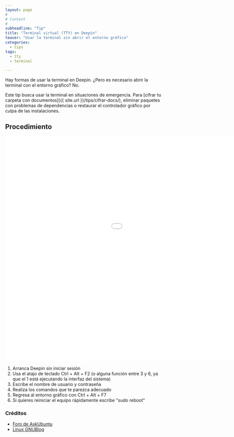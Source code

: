 ```yaml
---
layout: page
#
# Content
#
subheadline: "Tip"
title: "Terminal virtual (TTY) en Deepin"
teaser: "Usar la terminal sin abrir el entorno gráfico"
categories:
  - tips
tags:
  - tty
  - terminal
 
---
```


Hay formas de usar la terminal en Deepin. ¿Pero es necesario abrir la terminal con el entorno gráfico? No.

Este tip busca usar la terminal en situaciones de emergencia. Para [cifrar tu carpeta con documentos]({{ site.url }}/tips/cifrar-docs/), eliminar paquetes con problemas de dependencias o restaurar el controlador gráfico por culpa de las instalaciones.

## Procedimiento

<div class="flex-video">
        <iframe width="1280" height="720" src="//www.youtube.com/embed/33RSAm2IeiY" frameborder="0" allowfullscreen></iframe>
</div>

1. Arranca Deepin sin iniciar sesión
2. Usa el atajo de teclado Ctrl + Alt + F2 (o alguna función entre 3 y 6, ya que el 1 está ejecutando la interfaz del sistema)
3. Escribe el nombre de usuario y contraseña
4. Realiza los comandos que te parezca adecuado
5. Regresa al entorno gráfico con Ctrl + Alt + F7
6. Si quieres reiniciar el equipo rápidamente escribe "sudo reboot"

### Créditos

* [Foro de AskUbuntu](https://askubuntu.com/questions/403747/how-to-access-gui-from-tty-mode)
* [Linux GNUBlog](https://linuxgnublog.org/es/terminal-tty-en-gnulinux/)